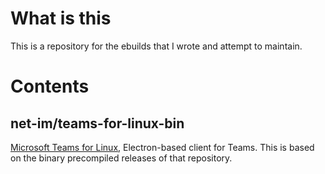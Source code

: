# What is this

This is a repository for the ebuilds that I wrote and attempt to maintain.

# Contents

## net-im/teams-for-linux-bin
[Microsoft Teams for Linux](https://github.com/IsmaelMartinez/teams-for-linux), Electron-based client for Teams. This is based on the binary precompiled releases of that repository.
